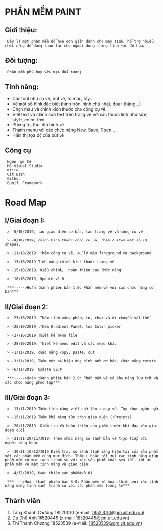 # PHẦN MỀM PAINT

## Giới thiệu:
     Đây là một phân mềm đồ họa đơn giản dành cho máy tính, hỗ trợ nhiều chức năng dễ dàng thao tác cho người dùng trong lĩnh vực đồ họa.
     
## Đối tượng:
     Phần mềm phù hợp với mọi đối tượng
     
## Tính năng:
  * Các tool như cọ vẽ, bút vẽ, tô màu, tẩy...
  * Vẽ một số hình đặc biệt (hình tròn, hình chữ nhật, đoạn thẳng...)
  * Chọn màu  và chỉnh kích thước cho công cụ vẽ
  * Viết text và chỉnh sửa text trên trang vẽ với các thuộc tính như size, style, color, font...
  * Phóng to, thu nhỏ hình vẽ
  * Thanh menu với các chức năng New, Save, Open...
  * Hiển thị tọa độ của bút vẽ
  
## Công cụ
     Ngôn ngữ C#
     MS Visual Studio
     Krita
     Git Bash
     Github
     Bunifu Framework
     
# Road Map

## I/Giai đoạn 1:

     > -5/10/2019, tạo giao diện cơ bản, tạo trang vẽ và công cụ vẽ

     > -9/10/2019, chỉnh kích thước công cụ vẽ, thêm custom một số 2D shapes.

     > -11/10/2019: thêm công cụ vẽ, xử lý màu foreground và background

     > -13/10/2019 Tính năng chỉnh kích thước trang vẽ

     > -15/10/2019, Điều chỉnh,  hoàn thiện các chức năng

     > -18/10/2019, Update v1.0

     ***----->Hoàn thành phiên bản 1.0: Phần mềm vẽ với các chức năng cơ bản***

## II/Giai đoạn 2:

     > -23/10/2019: Thêm tính năng phóng to, chọn và di chuyển vật thể

     > -25/10/2019 :Thêm Gradient Panel, tọa Color picker 

     > -27/10/2019 Thiết kế menu file

     > -28/10/2019: Thiết kế menu edit và các menu khác

     > -1/11/2019, chức năng copy, paste, cut

     > -3/11/2019, Thêm một số hiệu ứng hình ảnh cơ bản, chức năng rotate

     > -6/11/2019  Update v2.0

     ***----->Hoàn thành phiên bản 2.0: Phần mềm vẽ có khả năng lưu trữ và các chức năng phức tạp***

## III/Giai đoạn 3:

     > -13/11/2019 Thêm tính năng viết chữ lên trang vẽ, Tùy chọn ngôn ngữ

     > -15/11/2019 Thêm khả năng tùy chọn giao diện (+Presets)

     > -20/11/2019  Kiểm tra độ hoàn thiện sản phẩm trước khi đưa vào giai đoạn cuối

     > -21/11-29/11/2019: Thêm chức năng so sánh bản vẽ trực tiếp với người dùng khác

     > -30/11-10/12/2019 Kiểm tra, so sánh tính năng hiện tại của sản phẩm với các phần mềm cùng mục đích. Thêm ( hoặc tối ưu) các tính năng giúp phần mềm có mặt cạnh tranh so với các sản phẩm khác Sửa lỗi, tối ưu phần mềm về mặt tính năng và giao diện.

     > -4/12/2019, Hoàn thiện sản phẩm(v3.0)

     ***---->Hoàn thành phiên bản 3.0: Phần mềm vẽ hoàn thiện với các tính năng mang tính cạnh tranh so với các phần mềm tương tự***


 ## Thành viên:
  1. Tăng Khánh Chương 18520010 (e-mail: 18520010@gm.uit.edu.vn)
  2. Dư Chế Anh 18520445        (e-mail: 18520445@gm.uit.edu.vn)
  3. Thi Thanh Chương 18520539  (e-mail: 18520539@gm.uit.edu.vn)
